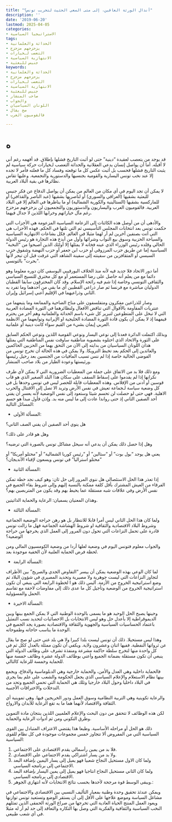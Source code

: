 ```yaml
---
title: "أنذال الورثة العاقين، إلى متى السعي الحثيث لتخريب تونس؟"
description: ''
date: '2019-06-20'
lastmod: 2025-04-05
categories:
- الاستراتيجيا السياسية
tags:
- الحداثة والعلمانية
- يزحزحهم مزحزح
- التعصب لـخيارات
- الانتهازية السياسية
- جنيس للبعثية
keywords:
- الحداثة والعلمانية
- يزحزحهم مزحزح
- التعصب لـخيارات
- الانتهازية السياسية
- جنيس للبعثية
- صاحب المنشار
- والجواب
- اللونان السياسيان
- صح يقال
- فالقوميون العرب

---
```

# **ه**

قد يوجد من يتعصب لعقيدة “دينية” حتى لو أثبت التاريخ فشلها بإطلاق. قد أفهمه رغم أني لا أقبله. أما أن يواصل إنسان يدعي العقلانية والحداثة التعصب لـخيارات حركة سياسية لم يثبت التاريخ فشلها فحسب بل أثبت عكس كل ما توقعته وفساد كل ما فعلته فأمر لا تجده إلا عند نخب تونس اليسارية والقومية بجنسيها والدستورية والتجمعية. وعليها تقاس نظائرها في بقية البلاد العربية.

لا يمكن أن تجد اليوم في أي مكان من العالم من يمكن أن يواصل الدفاع عن فكر جنيس للبعثية بشقيها (العراقي والسوري) أو لناصريها بشقيها (عبد الناصر والقذافي) أو للماركسية بشقيها (الستالينية والكورية الشمالية) أو ما يناظرها في العالم إلا في البلاد العربية. فالقوميون العرب واليساريون والدستوريون والتجمعيون لن يزحزحهم مزحزح رغم مآل خياراتهم وخرابها اللذين لا جدال فيهما.

والأدهى أن من أوصل هذه الكائنات إلى الزعامة السياسية المزعومة هي الأحزاب التي حكمت تونس بعد انتخابات المجلس التأسيسي ثم التي تلتها في الحكم. فهذه الأحزاب هي التي أتت بصنفين آخرين لم أر لهما مثيلا في العالم. فكل بشاعات الانتهازية السياسية والسياحة الحزبية وسوق بيع النواب وشرائها وأول من أبدع هذه التجارة هو رئيس الدولة الحالي وقلده رئيس الوزراء الذي عينه فخانه لا يمثلها إلا أولئك الذين أصبحوا من “النخبة” السياسية إما عن طريق حزب المرزوقي أو حزب ابن جعفر أو حزب النهضة وشقوق حزب السبسي أو المتقافزين من سفينته إلى سفينة الشاهد التي غرقت قبل أن تبحر لأنها “بحرت” بالتونسي.

أما دور الاتحاد فلا جديد فيه لأنه منذ الخلاف البورقيبي اليوسفي كان دوره معلوما وهو دائما مع من يعلم أنه حاصل على رضا المستعمر أو مع كل مخترق للنسيج السياسي والثقافي التونسي وخاصة إذا شم فيه رائحة الإسلام. وقد كان المخترقون سابقا القطبان الدوليان مباشرة مع فرنسا ثم صار ذراعي القطبين أي ما بقي من أحدهما وما تفرد به الثاني وذراعيهما في الإقليم أعني إسرائيل وإيران.

وصار للذراعين مفكرون ومتفلسفون على مناخ الضاحية والممانعة وما يتبعهما من عنتريات المقاومة بالأقوال التي تناقض الأفعال ولنظائرهما في الثورة المضادة العربية التي لا تبخل على المتطوعين لتبرير كل شيء باسم الحداثة والعلمانية وهم آخر من يحترم قيمهما إذ لا يمكن أن يكون قادة الثورة المضادة الخليجية او الإيرانية وتوابعهما من الانظمة العربي إيمان بشيء من القيم سواء كانت دينية أو علمانية.

وبذلك اكتملت الدائرة فعدنا إلى نوعي اليسار ونوعي القومية اللذين ونوعي الحكم السابق على الثورة والاتحاد الذي احتلوه بشعبوية مناطقية ساوقت نفس المناطقية التي يمثلها هذان اللونان السياسيان من بدايته إلى الآن من التحق بهما من الحزبين الحاكمين والعائدين إلى الحكم بعد تخبط الترويكا. ولا يمكن في هذه الحالة أن تخرج تونس من الفوضى الحالية خاصة إذا لم ننس تسيب المافيات من الجنسين بعد رحيل رئيسها ورئيستها وعودة الطيار من بلاد صاحب المنشار.

ومع ذلك فلا بد من الاتفاق على جملة من المعطيات الضرورية التي لا يمكن لأي طرف نكرانها إذا لم يقدموا على إسقاط السقف على سكان هذا البلد الصغير الذي هو قاب قوسين أو أدنى من الإفلاس. وهذه المعطيات قابلة للحصر ليس في تونس وحدها بل في كل وضعية سياسة لـجماعة تعيش في نفس الأرض وتريد الا تصل إلى الاقتتال والحرب الاهلية. فهي حتى لو حصلت لن تحسم شيئا وستعود إلى نفس الوضعية لأنه يعسر أن يفني أحد الصفين الثاني إذ حتى رواندا عادت إلى ما ليس منه بد. وإذن فأول مبدأ هو حسم المسائل التالية:

* المسألة الأولى:

هل ينوي أحد الصفين أن يفني الصف الثاني؟

وهل هو قادر على ذلك؟

وهل إذا حصل ذلك يمكن أن يدعي أنه سيحل مشاكل تونس بالصورة التي ترضيه؟

يعني هل يوجد “بول بوت” أو “ستالين” أو “رئيس كوريا الشمالية” أو “محتلو أمريكا” أو “محتلو استراليا” في تونس ويسعون لإفناء الأنديجان؟

* المسألة الثانية:

إذا تعذر هذا الحل الاستئصالي هل ننوي المرور إلى حل ثان: وهو كيف نجد خطة تمكن الفرقاء من العيش المشترك بأقل كلفة ممكنة بالنسبة إليهم وإلى شروط بقاء الجميع في نفس الأرض وفي علاقات شبه مستقلة عما يحيط بهم وقد يكون من المتربصين بهم؟

وهذان المعنيان يسميان: الرعاية والحماية الذاتيتين.

* المسألة الثالثة:

ولما كان هذا الحل الثاني ليس أمرا قابلا للانتظار بل هو رهن حراجة الوضعية الجماعية وشروط البلاد الاقتصادية والثقافية او شروط الهشاشة الجماعية فهل ما زالت تونس قادرة على تحمل النزاعات التي تحول دون المرور إلى العمل الذي يخرجها من حراجة الوضعية؟

والجواب معلوم فتونس اليوم في وضعية لعلها أردا من وضعية الكومسيون المالي ومن لحظة فرض الحماية العلنية لأن الخفية موجودة بعد.

* المسألة الرابعة:

لما كان الوعي بهذه الوضعية يمكن أن ييسر “التفاوض الجدي والصريح” بين الأطراف لتجاوز النزاعات التي ليست جوهرية ولا مصيرية وتحديد المصيري في شؤون البلاد ثم وضع استراتيجية الخروج من الأزمة. أليس ذلك هو ا لخطوة الرابعة التي ينبغي أن تكون استراتيجية الخروج من الوضعية وتأجيل كل ما عدى ذلك إلى مفاوضات لاحقة مع تقاسم الحمل والمسؤولية.

* المسألة الاخيرة:

وحينها يصبح الحل الوحيد هو ما يسمى بالوحدة الوطنية التي لا يمكن الجمع بينها وبين الديموقراطية إلا بأعدل حل وهو ليس الانتخابات بل الاحصائيات لتحديد نسب التمثيل باعتماد الحساسيات السياسية والجهوية والثقافة والاقتصادية بصورة يجد الجميع في الوحدة ما يناسب حاجاته وطموحاته.

وهذا ليس مستحيلا. ذلك أن تونس ليست بلدا كبيرا ولا هي بلد غني حتى لو صح ما يقال عن ثرواتها النفطية. ففيها اثنان وعشرون ولاية. ويكفي أن تكون ممثلة بالعدل ككل ثم في كل واحدة منها لتخرج سلطة حاكمة مشرعة ومنفذة تشرف على وظائف الدولة التي ينبغي أن تكون مستقلة بضمانة الجميع وأعني بوظائف الدولة عشرة وظائف خمسة منها للحماية وخمسة للرعاية كالتالي.

فالحماية داخلية وهي العدل والأمن، والحماية خارجية وهي الدبلوماسية والدفاع، ويجمع بينها نظام الاستعلام والإعلام السياسي الذي يجعل الحكومة والشعب على علم بما يجري في البلاد داخليا وحول البلاد خارجيا وتلك هي الحماية التي تحمي الجميع وتحد من التدخلات والاختراقات الأجنبية.

والرعاية تكوينية وهي التربية النظامية وسوق العمل ودور الخريجين فيها. وهي تموينية أي الثقافة والاقتصاد لأنهما هما ما به تقع الرعاية للأبدان والارواح.

لكن هذه الوظائف لا تتحقق من دون البحث والإعلام العلميين اللذين ينتجان مادة التموين وطرق التكوني ومن ثم أدوات الرعاية والحماية.

ذلك هو الحل أو مراحله الأساسية. وطبعا هذا يقتضي الاعتراف المتبادل بين القوى السياسية التي من المفروض ألا تتجاوز خمس مجموعات موجودة في كل نظام للقوى السياسية:

1. فلا بد من يمين رأسمالي يقدم الاقتصادي على الاجتماعي.
2. ولا بد من يسار اشتراكي يقدم الاجتماعي على الاقتصادي.
3. ولما كان الاول مستحيل النجاح شعبيا فهو يميل إلى يسار اليمين بإضافة البعد الاجتماعي إلى برنامجه السياسي.
4. ولما كان الثاني مستحيل النجاح انتاجيا فهو يميل إلى يمين اليسار بإضافة البعد الاقتصادي إلى برنامجه السياسي.
5. ويبقى الوسط قوة مرجحة لأحدها بحسب نتائج الانتخابات لأنه انتهازي الجوهر.:

ويمكن عندئذ تحقيق وحدة وطنية بمعيار التأليف النسبي بين الاقتصادي والاجتماعي في مشاغل السياسة وموضع علاجها على الأقل إلى أن يستقر الوضع وتستعيد تونس توازنها ويعود العمل المنتج الحياة العادية التي تخرجها من صراع الورثة الحمقى الذين تمثلهم النخب السياسية والثقافية والفكرية التي وصل بها التكاره والتعاقد إلى حد لم أر له مثيلا في أي شعب طبيعي.

###
